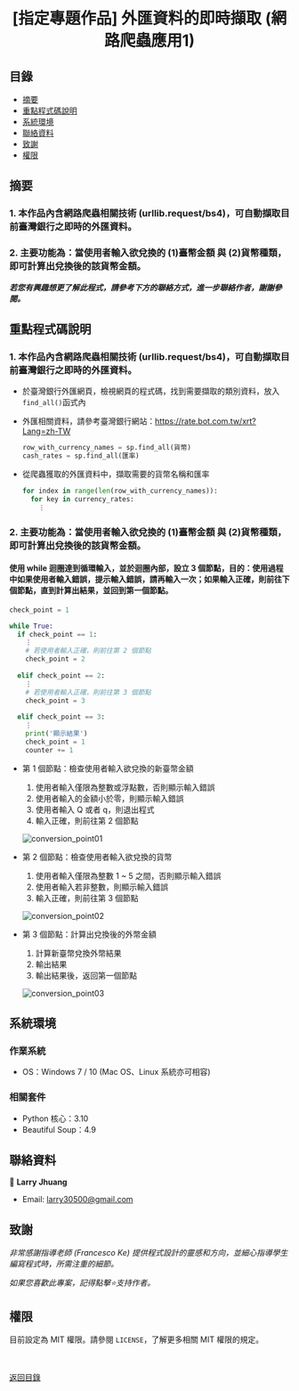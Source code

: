 <h1 align="center">
  <br>
  [指定專題作品] 外匯資料的即時擷取 (網路爬蟲應用1)
</h1>


## 目錄
* [摘要](#摘要)
* [重點程式碼說明](#重點說明)
* [系統環境](#系統環境)
* [聯絡資料](#聯絡資料)
* [致謝](#致謝)
* [權限](#權限)


## 摘要
### 1. 本作品內含網路爬蟲相關技術 (urllib.request/bs4)，可自動擷取目前臺灣銀行之即時的外匯資料。
### 2. 主要功能為：當使用者輸入欲兌換的 (1)臺幣金額 與 (2)貨幣種類，即可計算出兌換後的該貨幣金額。

<strong><em>若您有興趣想更了解此程式，請參考下方的聯絡方式，進一步聯絡作者，謝謝參閱。</em></strong>


## 重點程式碼說明
### 1. 本作品內含網路爬蟲相關技術 (urllib.request/bs4)，可自動擷取目前臺灣銀行之即時的外匯資料。
* 於臺灣銀行外匯網頁，檢視網頁的程式碼，找到需要擷取的類別資料，放入`find_all()`函式內
* 外匯相關資料，請參考臺灣銀行網站：https://rate.bot.com.tw/xrt?Lang=zh-TW
  ```python
  row_with_currency_names = sp.find_all(貨幣)
  cash_rates = sp.find_all(匯率)
  ```
  
* 從爬蟲獲取的外匯資料中，擷取需要的貨幣名稱和匯率
  ```python
  for index in range(len(row_with_currency_names)):
    for key in currency_rates:
      ⋮
  ```
  
### 2. 主要功能為：當使用者輸入欲兌換的 (1)臺幣金額 與 (2)貨幣種類，即可計算出兌換後的該貨幣金額。
#### 使用 while 迴圈達到循環輸入，並於迴圈內部，設立 3 個節點，目的：使用過程中如果使用者輸入錯誤，提示輸入錯誤，請再輸入一次；如果輸入正確，則前往下個節點，直到計算出結果，並回到第一個節點。
  ```python
  check_point = 1
  
  while True:
    if check_point == 1:
      ⋮
      # 若使用者輸入正確，則前往第 2 個節點
      check_point = 2
      
    elif check_point == 2:
      ⋮
      # 若使用者輸入正確，則前往第 3 個節點
      check_point = 3
      
    elif check_point == 3:
      ⋮
      print('顯示結果')
      check_point = 1
      counter += 1
  ```
  * 第 1 個節點：檢查使用者輸入欲兌換的新臺幣金額
    1. 使用者輸入僅限為整數或浮點數，否則顯示輸入錯誤
    2. 使用者輸入的金額小於零，則顯示輸入錯誤
    3. 使用者輸入 Q 或者 q，則退出程式
    4. 輸入正確，則前往第 2 個節點
    
    ![conversion_point01](images/conversion_point01.gif)

  * 第 2 個節點：檢查使用者輸入欲兌換的貨幣
    1. 使用者輸入僅限為整數 1 ~ 5 之間，否則顯示輸入錯誤
    2. 使用者輸入若非整數，則顯示輸入錯誤
    3. 輸入正確，則前往第 3 個節點
    
    ![conversion_point02](images/conversion_point02.gif)
  
  * 第 3 個節點：計算出兌換後的外幣金額
    1. 計算新臺幣兌換外幣結果
    2. 輸出結果
    3. 輸出結果後，返回第一個節點

    ![conversion_point03](images/conversion_point03.gif)


## 系統環境
### 作業系統
* OS：Windows 7 / 10 (Mac OS、Linux 系統亦可相容)

### 相關套件
* Python 核心：3.10
* Beautiful Soup：4.9


## 聯絡資料
👤 **Larry Jhuang**
  * Email: larry30500@gmail.com


## 致謝
*非常感謝指導老師 (Francesco Ke) 提供程式設計的靈感和方向，並細心指導學生編寫程式時，所需注重的細節。*

*如果您喜歡此專案，記得點擊⭐️支持作者。*


## 權限
目前設定為 MIT 權限。請參閱 `LICENSE`，了解更多相關 MIT 權限的規定。

<br><br>[返回目錄](#目錄)

